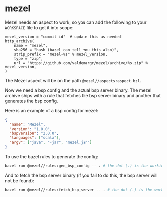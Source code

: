 # mezel

Mezel needs an aspect to work, so you can add the following to your `WORKSPACE` file to get it into scope:
```starlark
mezel_version = "commit id"  # update this as needed
http_archive(
    name = "mezel",
    sha256 = "hash (bazel can tell you this also)",
    strip_prefix = "mezel-%s" % mezel_version,
    type = "zip",
    url = "https://github.com/valdemargr/mezel/archive/%s.zip" % mezel_version,
)
```
The Mezel aspect will be on the path `@mezel//aspects:aspect.bzl`.

Now we need a bsp config and the actual bsp server binary.
The mezel archive ships with a rule that fetches the bsp server binary and another that generates the bsp config.

Here is an example of a bsp config for mezel:
```json
{
  "name": "Mezel",
  "version": "1.0.0",
  "bspVersion": "2.0.0",
  "languages": ["scala"],
  "argv": ["java", "-jar", "mezel.jar"]
}
```

To use the bazel rules to generate the config:
```bash
bazel run @mezel//rules:gen_bsp_config -- . # the dot (.) is the working directory
```

And to fetch the bsp server binary (if you fail to do this, the bsp server will not be found):
```bash
bazel run @mezel//rules:fetch_bsp_server -- . # the dot (.) is the working directory
```
